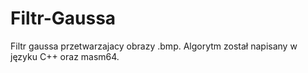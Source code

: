 # Filtr-Gaussa
Filtr gaussa przetwarzajacy obrazy .bmp. Algorytm został napisany w języku C++ oraz masm64.
